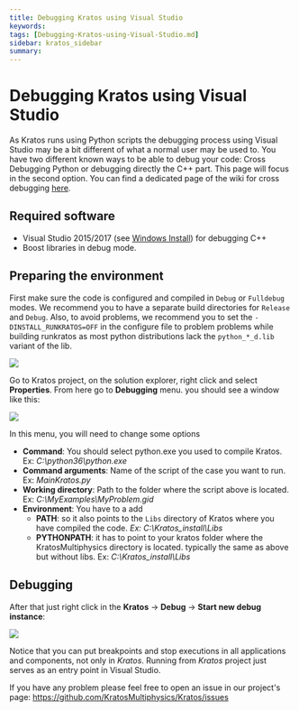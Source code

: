 ```yaml
---
title: Debugging Kratos using Visual Studio
keywords: 
tags: [Debugging-Kratos-using-Visual-Studio.md]
sidebar: kratos_sidebar
summary: 
---
```


# Debugging Kratos using Visual Studio
As Kratos runs using Python scripts the debugging process using Visual Studio may be a bit different of what a normal user may be used to. You have two different known ways to be able to debug your code: Cross Debugging Python or debugging directly the C++ part. This page will focus in the second option. You can find a dedicated page of the wiki for cross debugging [here](https://github.com/KratosMultiphysics/Kratos/wiki/How-to-cross-debug-Kratos-under-Windows).

## Required software
* Visual Studio 2015/2017 (see [Windows Install](https://github.com/KratosMultiphysics/Kratos/wiki/Windows-Install)) for debugging C++
* Boost libraries in debug mode.

## Preparing the environment 

First make sure the code is configured and compiled in `Debug` or `Fulldebug` modes. We recommend you to have a separate build directories for `Release` and `Debug`. Also, to avoid problems, we recommend you to set the `-DINSTALL_RUNKRATOS=OFF` in the configure file to problem problems while building runkratos as most python distributions lack the `python_*_d.lib` variant of the lib.

![](https://user-images.githubusercontent.com/1935791/35916965-859b3fe8-0c0c-11e8-867a-46a0f8f62f69.png)


Go to Kratos project, on the solution explorer, right click and select __Properties__. From here go to __Debugging__ menu. you should see a window like this:

![](https://user-images.githubusercontent.com/1935791/35917027-d5f36934-0c0c-11e8-8730-943ac6aeb213.png)

In this menu, you will need to change some options

- __Command__: You should select python.exe you used to compile Kratos. Ex: _C:\python36\python.exe_
- __Command arguments__: Name of the script of the case you want to run. Ex: _MainKratos.py_
- __Working directory__: Path to the folder where the script above is located. Ex: _C:\MyExamples\MyProblem.gid_
- __Environment__: You have to a add
  - __PATH__: so it also points to the `Libs` directory of Kratos where you have compiled the code. _Ex: C:\Kratos_install\Libs_
  - __PYTHONPATH__: it has to point to your kratos folder where the KratosMultiphysics directory is located. typically the same as above but without libs. Ex: _C:\Kratos_install\Libs_

## Debugging
After that just right click in the __Kratos__ -> __Debug__ -> __Start new debug instance__:

![](https://user-images.githubusercontent.com/1935791/35917255-bec136c8-0c0d-11e8-90ce-389c384cad57.png)

Notice that you can put breakpoints and stop executions in all applications and components, not only in _Kratos_. Running from _Kratos_ project just serves as an entry point in Visual Studio.

If you have any problem please feel free to open an issue in our project's page: https://github.com/KratosMultiphysics/Kratos/issues